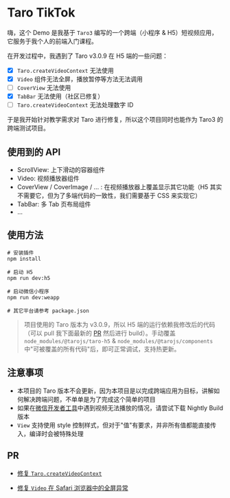 # Taro TikTok
嗨，这个 Demo 是我基于 `Taro3` 编写的一个跨端（小程序 & H5）短视频应用，它服务于我个人的前端入门课程。

在开发过程中，我遇到了 Taro v3.0.9 在 H5 端的一些问题：

- [x] `Taro.createVideoContext` 无法使用
- [x] `Video` 组件无法全屏，播放暂停等方法无法调用
- [ ] `CoverView` 无法使用
- [x] `TabBar` 无法使用（社区已修复）
- [ ] `Taro.createVideoContext` 无法处理数字 ID

于是我开始针对教学需求对 Taro 进行修复，所以这个项目同时也能作为 Taro3 的跨端测试项目。

## 使用到的 API

- ScrollView: 上下滑动的容器组件
- Video: 视频播放器组件
- CoverView / CoverImage / ... : 在视频播放器上覆盖显示其它功能（H5 其实不需要它，但为了多端代码的一致性，我们需要基于 CSS 来实现它）
- TabBar: 多 Tab 页布局组件
- ...

## 使用方法

```shell
# 安装插件
npm install

# 启动 H5
npm run dev:h5

# 启动微信小程序
npm run dev:weapp

# 其它平台请参考 package.json
```

> 项目使用的 Taro 版本为 v3.0.9，所以 H5 端的运行依赖我修改后的代码（可以 pull 我下面最新的 [PR](#PR) 然后进行 build）。手动覆盖 `node_modules/@tarojs/taro-h5` & `node_modules/@tarojs/components` 中"可被覆盖的所有代码"后，即可正常调试，支持热更新。

## 注意事项
- 本项目的 Taro 版本不会更新，因为本项目是以完成跨端应用为目标，讲解如何解决跨端问题，不单单是为了完成这个简单的项目
- 如果在[微信开发者工具](https://developers.weixin.qq.com/miniprogram/dev/devtools/download.html)中遇到视频无法播放的情况，请尝试下载 Nightly Build 版本
- `View` 支持使用 style 控制样式，但对于"值"有要求，并非所有值都能直接传入，编译时会被特殊处理

## PR

- [修复 `Taro.createVideoContext`](https://github.com/NervJS/taro/pull/7605)

- [修复 `Video` 在 Safari 浏览器中的全屏异常](https://github.com/NervJS/taro/pull/7891)

